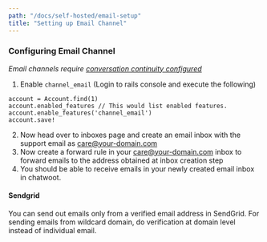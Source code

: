 ```yaml
---
path: "/docs/self-hosted/email-setup"
title: "Setting up Email Channel"
---
```


### Configuring Email Channel

*Email channels require [conversation continuity configured](/docs/conversation-continuity)*

1. Enable `channel_email` (Login to rails console and execute the following)

```
account = Account.find(1)
account.enabled_features // This would list enabled features.
account.enable_features('channel_email')
account.save!
```

2. Now head over to inboxes page and create an email inbox with the support email as care@your-domain.com
3. Now create a forward rule in your care@your-domain.com inbox to forward emails to the address obtained at inbox creation step
4. You should be able to receive emails in your newly created email inbox in chatwoot. 

#### Sendgrid

You can send out emails only from a verified email address in SendGrid. For sending emails from wildcard domain, do verification at domain level instead of individual email.   
